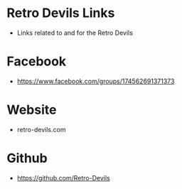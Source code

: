 # Retro Devils Links
- Links related to and for the Retro Devils 


# Facebook
- https://www.facebook.com/groups/174562691371373

# Website
- retro-devils.com

# Github
- https://github.com/Retro-Devils
